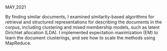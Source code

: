 MAY,2021

By finding similar documents, I examined similarity-based algorithms for retrieval and structured representations for describing the documents in the corpus, including clustering and mixed membership models, such as latent Dirichlet allocation (LDA). I implemented expectation maximization (EM) to learn the document clusterings, and see how to scale the methods using MapReduce.
